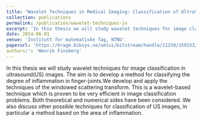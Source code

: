 ```yaml
---
title: "Wavelet Techniques in Medical Imaging: Classification of UltraSound Images using the Windowed Scattering Transform"
collection: publications
permalink: /publication/wavelet-techniques-in
excerpt: 'In this thesis we will study wavelet techniques for image classification in ultrasound(US) images. The aim is to develop a method for classifying the degree of inflammation in finger-joints.We develop and apply the techniques of the windowed scattering transform. This is a wavelet-based technique which is proven to be very efficient in image classification problems. Both theoretical and numerical sides have been considered. We also discuss other possible techniques for classification of US images, in particular a method based on the area of inflammation.'
date: 2014-06-01
venue: 'Institutt for matematiske fag, NTNU'
paperurl: 'https://brage.bibsys.no/xmlui/bitstream/handle/11250/259333/733307_FULLTEXT01.pdf'
authors:': 'Henrik Finsberg'
---
```


In this thesis we will study wavelet techniques for image classification in ultrasound(US) images. The aim is to develop a method for classifying the degree of inflammation in finger-joints.We develop and apply the techniques of the windowed scattering transform. This is a wavelet-based technique which is proven to be very efficient in image classification problems. Both theoretical and numerical sides have been considered. We also discuss other possible techniques for classification of US images, in particular a method based on the area of inflammation.